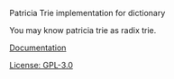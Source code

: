 Patricia Trie implementation for dictionary

You may know patricia trie as radix trie.

[Documentation](http://htmlpreview.github.io/?https://raw.github.com/jackson7am/patriciaDictionary/master/documentation/patriciaDictionary.html)

[License: GPL-3.0](https://github.com/jackson7am/patriciaDictionary/blob/master/LICENSE.md)